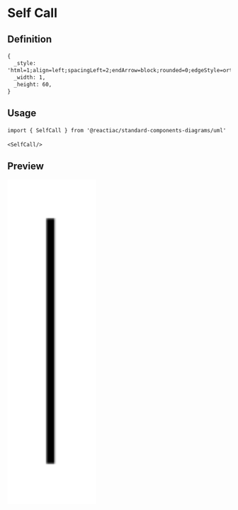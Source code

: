 # Self Call

## Definition

```
{
  _style: 'html=1;align=left;spacingLeft=2;endArrow=block;rounded=0;edgeStyle=orthogonalEdgeStyle;curved=0;rounded=0;',
  _width: 1,
  _height: 60,
}
```

## Usage

```
import { SelfCall } from '@reactiac/standard-components-diagrams/uml'

<SelfCall/>
```

## Preview

<img src="./self-call.png" width="200"/>
